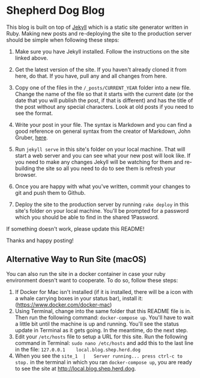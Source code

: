# Shepherd Dog Blog

This blog is built on top of [Jekyll](https://jekyllrb.com) which is a static site generator written in Ruby. Making new posts and re-deploying the site to the production server should be simple when following these steps:

1. Make sure you have Jekyll installed. Follow the instructions on the site linked above.

1. Get the latest version of the site. If you haven't already cloned it from here, do that. If you have, pull any and all changes from here.

1. Copy one of the files in the `/_posts/CURRENT_YEAR` folder into a new file. Change the name of the file so that it starts with the current date (or the date that you will publish the post, if that is different) and has the title of the post without any special characters. Look at old posts if you need to see the format.

1. Write your post in your file. The syntax is Markdown and you can find a good reference on general syntax from the creator of Markdown, John Gruber, [here](https://daringfireball.net/projects/markdown/).

1. Run `jekyll serve` in this site's folder on your local machine. That will start a web server and you can see what your new post will look like. If you need to make any changes Jekyll will be watching for them and re-building the site so all you need to do to see them is refresh your browser.

1. Once you are happy with what you've written, commit your changes to git and push them to Github.

1. Deploy the site to the production server by running `rake deploy` in this site's folder on your local machine. You'll be prompted for a password which you should be able to find in the shared 1Password.


If something doesn't work, please update this README!

Thanks and happy posting!

## Alternative Way to Run Site (macOS)
You can also run the site in a docker container in case your ruby environment doesn't want to cooperate. To do so, follow these steps:

1) If Docker for Mac isn't installed (if it is installed, there will be a icon with a whale carrying boxes in your status bar), install it: (https://www.docker.com/docker-mac)
1) Using Terminal, change into the same folder that this README file is in. Then run the following command: `docker-compose up`. You'll have to wait a little bit until the machine is up and running. You'll see the status update in Terminal as it gets going. In the meantime, do the next step.
1) Edit your `/etc/hosts` file to setup a URL for this site. Run the following command in Terminal: `sudo nano /etc/hosts` and add this to the last line in the file: `127.0.0.1 	local.blog.shep.herd.dog`
1) When you see the `site_1  |   Server running... press ctrl-c to stop.` in the terminal in which you ran `docker-compose up`, you are ready to see the site at http://local.blog.shep.herd.dog.
